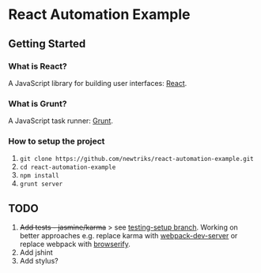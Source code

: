 # React Automation Example

## Getting Started

### What is React?

A JavaScript library for building user interfaces: [React](http://facebook.github.io/).

### What is Grunt?

A JavaScript task runner: [Grunt](http://gruntjs.com/).

### How to setup the project

1. `git clone https://github.com/newtriks/react-automation-example.git`
2. `cd react-automation-example`
3. `npm install`
4. `grunt server`

## TODO

1. ~~Add tests - jasmine/karma~~ > see [testing-setup branch](https://github.com/newtriks/react-automation-example/tree/testing-setup). Working on better approaches e.g. replace karma with [webpack-dev-server](https://github.com/webpack/webpack-dev-server) or replace webpack with [browserify](http://browserify.org/).
2. Add jshint
2. Add stylus?
